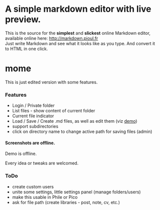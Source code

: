 A simple markdown editor with live preview.
=======
This is the source for the **simplest** and **slickest** online Markdown editor, available online here: http://markdown.pioul.fr  
Just write Markdown and see what it looks like as you type. And convert it to HTML in one click.

mome
====

This is just edited version with some features.

### Features

- Login / Private folder
- List files - show content of current folder
- Current file indicator
- Load / Save / Create .md files, as well as edit them (viz [demo](http://nope))
- support subdirectories
- click on directory name to change active path for saving files (admin)

#### Screenshots are offline.

Demo is offline.

Every idea or tweaks are welcomed.

### ToDo

- create custom users
- unite some settings, little settings panel (manage folders/users)
- make this usable in Phile or Pico
- ask for file path (create libraries - post, note, cv, etc.)
